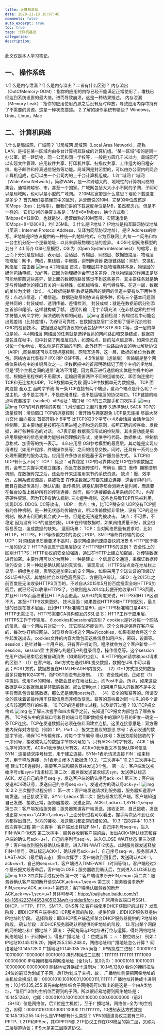 ```yaml
---
title: 计算机基础
date: 2020-11-18 10:07:40
comments: false
auto_excerpt: true
toc: true
tags: 计算机基础
categories: 
description:
---
```

此文仅是本人学习笔记。

## 一、 操作系统
1.什么是内存泄漏？什么是内存溢出？二者有什么区别？
内存溢出（OutOfMemory-OOM）：指你的应用的内存已经不能满足正常使用了，堆栈已经达到系统设置的最大值，进而导致崩溃，这是一种结果描述。
内存泄漏（Memory Leak）：指你的应用使用资源之后没有及时释放，导致应用内存中持有了不需要的资源，这是一种状态描述。
2.了解的操作系统有哪些？
Windows，Unix，Linux，Mac
## 二、 计算机网络
1.什么是局域网，广域网？
1.1局域网
局域网（Local Area Network），简称LAN，是指在某一区域内由多台计算机互联成的计算机组。“某一区域”指的是同一办公室、同一建筑物、同一公司和同一学校等，一般是方圆几千米以内。局域网可以实现文件管理、应用软件共享、打印机共享、扫描仪共享、工作组内的日程安排、电子邮件和传真通信服务等功能。局域网是封闭型的，可以由办公室内的两台计算机组成，也可以由一个公司内的上千台计算机组成。
1.2广域网
广域网（Wide Area Network），简称WAN，是一种跨越大的、地域性的计算机网络的集合。通常跨越省、市，甚至一个国家。广域网包括大大小小不同的子网，子网可以是局域网，也可以是小型的广域网。
2.10M兆宽带是什么意思？理论下载速度是多少？
首先我们要搞懂其中的区别，运营商说的10M，完整的单位应该是10Mbps（bps：比特率），而我们讲的下载速度单位是MB，虽然都念兆，但是不一样的。
它们之间的换算关系是：1MB=8×1Mbps，换个方式看：1Mbps÷8=128KB，也就是说，运营商称的10M宽带，实际速度是10Mbps÷8=1280KB，约1.25MB。
3.什么是IP地址？
IP地址是指互联网协议地址（英语：Internet Protocol Address，又译为网际协议地址），是IP Address的缩写。IP地址是IP协议提供的一种统一的地址格式，它为互联网上的每一个网络和每一台主机分配一个逻辑地址，以此来屏蔽物理地址的差异。
4.OSI七层网络模型的划分？
4.1.简介
OSI七层模型，OSI为（Open System interconnect）的缩写，自上而下分别是应用层、表示层、会话层、传输层、网络层、数据链路层、物理层
物理层：网卡，网线，集线器，中继器，调制解调器
数据链路层：网桥，交换机
网络层：路由器
![img](/images/FundamentalsOfComputer01.png)
4.2物理层
首先，物理层并不是物理媒体本身，物理层的媒体包括电缆、光纤等。正因为物理媒体会有很多差异，所以物理层的作用正是尽可能地屏蔽这些差异，使上面的数据链路曾感觉不到这些差异。其主要任务就是确定与传输媒体的接口有关的一些特性，如机械特性、电气特性等。在这一层，数据的单位为比特（bit）。
4.3数据链路层
数据链路层的使用的信道主要有以下两种类型：点对点信道、广播信道。
数据链路层的协议有很多种，但有三个基本问题则是共同的：封装成帧、透明传输、差错检测。
封装成帧：就是在数据前后分别添加首部和尾部，这样就构成了帧。
透明传输：用字节填充法（在非帧边界的控制字符插入转义字符）解决透明传输的问题。
![img](/images/FundamentalsOfComputer02.png)
差错检测：传输过程中可能会出现差错（比特差错），为保证可靠性，在数据链路层广泛使用了循环冗余检验CRC的检错技术。
数据链路层的协议的代表包括PPP STP SDLC等，这一层的单位是帧。
4.4网络层
网络层的任务就是选择合适的网间路由和交换结点，数据包是包含在帧中，包中封装了网络层包头，如源站点、目的站点信息等，如果你还在讨论一个ip地址，那么你是在这层的问题。此外还有一些路由协议的地址解析协议（ARP）,网络层还可以实现拥塞控制、网际互连等，这一层，数据的单位为数据包。网络协议代表有IP IPX RIP OSPF等。
4.5传输层（运输层）
传输层是整个网络体系结构中的关键层次之一。IP数据报中的首部明确标记了两个主机的IP地址，但是“两个主机之间的通信”说法不清楚，因为真正进行通信的实体是主机中的进程。根据应用程序的不用需求，运输层需要两种不同的运输协议，即面向连接的TCP和无连接的UDP。TCP数据单元为段 而UDP中数据单元为数据报。
TCP 面向连接 全双工 面向字节流 每一条TCP连接有两个端点，这两个端点是什么呢？不是主机，也不是主机IP，不是应用进程，也不是运输层的协议端口。TCP链接的端点叫做套接字（socket）=IP地址：端口号
TCP的三次握手和四次挥手
![img](/images/FundamentalsOfComputer03.png)
![img](/images/FundamentalsOfComputer04.png)
TCP的可靠传输的实现：1.滑动窗口 2.超时重传 3.选择确认 SACK
TCP的流量控制：滑动窗口
TCP的拥塞控制：慢开始与拥塞避免
UDP是无连接 尽最大努力交付 面向报文 首部开销小 8字节 比TCP的20个字节小
4.6会话层
会话单位的控制层，其主要功能是按照在应用进程之间约定的原则，按照正确的顺序收、发数据，进行各种形态的对话。
4.7表示层
数据表示形式的控制层，其主要功能是把应用层提供的信息变换为能够共同理解的形式，提供字符代码、数据格式、控制信息格式、加密等的统一表示。
4.8.应用层
OSI参考模型的最高层。其功能是实现应用进程（如用户程序、终端操作员等）之间的信息交换。同时，还具有一系列业务处理所需要的服务功能。应用层许多协议都是基于客户服务器方式。
5.TCP和UDP有什么不同？
TCP：
优点：可靠稳定
TCP的可靠体现在TCP在传输数据之前，会有三次握手来建立连接，而且在数据传递时，有确认. 窗口. 重传. 拥塞控制机制，在数据传完之后，还会断开来连接用来节约系统资源。
缺点：慢，效率低，占用系统资源高，易被攻击
在传递数据之前要先建立连接，这会消耗时间，而且在数据传递时，确认机制. 重传机制. 拥塞机制等都会消耗大量时间，而且要在每台设备上维护所有的传输连接。然而，每个连接都会占用系统的CPU，内存等硬件资源。因为TCP有确认机制. 三次握手机制，这些也导致TCP容易被利用，实现DOS. DDOS. CC等攻击。
UDP：
优点：快，比TCP稍安全
UDP没有TCP拥有的各种机制，是一种无状态的传输协议，所以传输数据非常快，没有TCP的这些机制，被攻击利用的机会就少一些，但是也无法避免被攻击。
缺点：不可靠，不稳定
因为没有TCP的这些机制，UDP在传输数据时，如果网络质量不好，就会很容易丢包，造成数据的缺失。
适用场景：
TCP：当对网络质量有要求时，比如HTTP，HTTPS，FTP等传输文件的协议；POP，SMTP等邮件传输的协议
UDP：对网络通讯质量要求不高时，要求网络通讯速度要快的场景
6.HTTP属于哪一层的协议？
HTTP协议属于应用层协议
7.HTTP和HTTPS的区别？
安全性上的区别:HTTPS：HTTP协议的安全加强版，通过在HTTP上建立加密层，对传输数据进行加密。主要作用可以分为两种：一种是建立一个信息安全通道，来保证数据传输的安全；另一种就是确认网站的真实性。
表现形式：HTTPS站点会在地址栏上显示一把绿色小锁，表明这是加密过的安全网站，如果采用了全球认证的顶级EV SSL证书的话，其地址栏会以绿色高亮显示，方便用户辨认。
SEO：在2015年之前百度是无法收录HTTPS页面的，不过自从2015年5月份百度搜索全站HTTPS加密后，就已经可以收录HTTPS了。谷歌则是从2014年起便开始收录HTTPS页面，并且HTTPS页面权重比HTTP页面更高。从SEO的角度来说，HTTPS和HTTP区别不大，甚至HTTPS效果更好。
技术层面：如果要说HTTPS和HTTP的区别，最关键的还是在技术层面。比如HTTP标准端口是80，而HTTPS标准端口是443；HTTP无需证书，HTTPS需要CA机构颁发的SSL证书；HTTP工作于应用层，HTTPS工作于传输层。
8.cookies和session的区别？
cookies:是针对每一个网站的信息，每一个网站只对应一个，其它网站不能访问，这个文件是保存在客户端的，每次你打相应网站，浏览器会查找这个网站的cookies，如果有就会将这个文件起发送出去。cookies文件的内容大致包函这些信息如用户名，密码，设置等。
session：是针对每一个用户的，只有客户机访问，程序就会为这个客户新增一个session。session里
主要保存的是用户的登录信息，操作信息等。这个session在用户访问结束后会被自动消失（如果超时也会）。
9.HTTP的get请求和post请求的区别？
（1）在客户端，Get方式在通过URL提交数据，数据在URL中可以看到；POST方式，数据放置在HTMLHEADER内提交。
（2）GET方式提交的数据最多只能有1024字节，而POST则没有此限制。
（3）安全性问题。正如在（1）中提到，使用Get的时候，参数会显示在地址栏上，而Post不会。所以，如果这些数据是中文数据而且是非敏感数据，那么使用get；如果用户输入的数据不是中文字符而且包含敏感数据，那么还是使用post为好。
（4）安全的和幂等的。所谓安全的意味着该操作用于获取信息而非修改信息。幂等的意味着对同一URL的多个请求应该返回同样的结果。
10.TCP的连接建立过程，以及断开过程？
10.1TCP报文格式
![img](/images/FundamentalsOfComputer05.png)
在了解三次握手和四次挥手之前，先知道TCP报文内部包含了哪些东西。
TCP报头中的源端口号和目的端口号同IP数据报中的源IP与目的IP唯一确定一条TCP连接。TCP在发送数据前必须在彼此间建立连接，这里连接意思是：双方需要内保存对方信息（例如：IP，Port…）
报文主要段的意思
序号：表示发送的数据字节流，确保TCP传输有序，对每个字节编号
确认序号：发送方期待接收的下一序列号，接收成功后的数据字节序列号加 1。只有ACK=1时才有效。
ACK：确认序号的标志，ACK=1表示确认号有效，ACK=0表示报文不含确认序号信息
SYN：连接请求序号标志，用于建立连接，SYN=1表示请求连接
FIN：结束标志，用于释放连接，为1表示关闭本方数据流
10.2、“三次握手”
10.2.1 三次握手过程
建立TCP连接时，需要客户端和服务器共发送3个包。
第一次：客户端发送初始序号x和syn=1请求标志
第二次：服务器发送请求标志syn，发送确认标志ACK，发送自己的序号seq=y，发送客户端的确认序号ack=x+1
第三次：客户端发送ACK确认号，发送自己的序号seq=x+1，发送对方的确认号ack=y+1
![img](/images/FundamentalsOfComputer06.png)
10.2.2 三次握手过程分析：
第一次：客户端发送请求到服务器，服务器知道客户端发送，自己接收正常。SYN=1,seq=x
第二次：服务器发给客户端，客户端知道自己发送、接收正常，服务器接收、发送正常。ACK=1,ack=x+1,SYN=1,seq=y
第三次：客户端发给服务器：服务器知道客户端发送，接收正常，自己接收，发送也正常.seq=x+1,ACK=1,ack=y+1
上面分析过程可以看出，握手两次达不到让双方都得出自己、对方的接收、发送能力都正常的结论的。
10.3 “四次挥手”
10.3.1 四次挥手过程
第一次挥手：客户端发出释放FIN=1，自己序列号seq=u，进入FIN-WAIT-1状态
第二次挥手：服务器收到客户端的后，发出ACK=1确认标志和客户端的确认号ack=u+1，自己的序列号seq=v，进入CLOSE-WAIT状态
第三次挥手：客户端收到服务器确认结果后，进入FIN-WAIT-2状态。此时服务器发送释放FIN=1信号，确认标志ACK=1，确认序号ack=u+1，自己序号seq=w，服务器进入LAST-ACK（最后确认态）
第四次挥手：客户端收到回复后，发送确认ACK=1，ack=w+1，自己的seq=u+1，客户端进入TIME-WAIT（时间等待）。客户端经过2个最长报文段寿命后，客户端CLOSE；服务器收到确认后，立刻进入CLOSE状态
![img](/images/FundamentalsOfComputer07.png)
10.3.2四次挥手过程分析
第一次：客户端请求断开FIN,seq=u
第二次：服务器确认客户端的断开请求ACK,ack=u+1,seq=v
第三次：服务器请求断开FIN,seq=w,ACK,ack=u+1
第四次：客户端确认服务器的断开ACK,ack=w+1,seq=u+1
具体可参考：https://baijiahao.baidu.com/s?id=1654225744653405133&wfr=spider&for=pc
11.常用协议端口号SSH、DHCP、HTTP、FTP、SMTP、DNS等
12.客户端使用DHCP获取IP的过程？
发现阶段：即DHCP客户端寻找DHCP服务器的阶段。
提供阶段：即DHCP服务器提供IP地址的阶段。
选择阶段：即DHCP客户端选择某台DHCP服务器提供的IP地址的阶段。
确认阶段：即DHCP服务器确认所提供的IP地址的阶段。
13.写出某个网段的网络地址和广播地址？
算法：
子网掩码与IP地址进行位与运算，得处网络地址
网络地址| (~ 子网掩码 )，得出广播地址（| ：位或运算 ； ~ ：按位取反）
例如：
IP地址10.145.129.20，掩码255.255.248.0，网络地址和广播地址怎么计算？
网络地址10.145.128.0 广播地址10.145.135.255
解答：
IP转换成二进制：00001010 10010001 10000001 00010010
掩码转换成二进制：11111111 11111111 11111000 00000000
IP与掩码相与得网络地址（全1为1，见0为0）：00001010 10010001 10000000 00000000
网络地址转换成十进制为：10,145,128,0
看你的掩码把后24位的前13为划成了子网，后11为划成了主机，故：
广播地址则要把网络地址的主机位全换成1,得：00001010,10010001,10000111,1111111
广播地址转换成十进制为：10,145,135,255
首先由ip地址结合子网掩码可以看出的是这是一个由A类地址，“借用”13位的主机位而得到的子网，所以很轻易地得到网络地址是：10.145.128.0，也即：00001010.10010001.10000 000.00000000（前21（8+13）位是网络位，后11位是主机位）。至于广播地址，网络位+全为1的主机位，即得：00001010.10010001.10000 111.11111111，10进制表达方式就是10.145.135.255
14.什么是VPN都有什么类型？
VPN的隧道协议主要有三种，PPTP、L2TP和IPSec，其中PPTP和L2TP协议工作在OSI模型的第二层，又称为二层隧道协议；IPSec是第三层隧道协议。

 